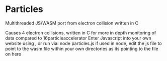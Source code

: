 # Particles
Multithreaded JS/WASM port from electron collision written in C

Causes 4 electron collisions, written in C for more in depth monitoring of data compared to 16particleaccelerator
Enter Javascript into your own website using <script src="particles.js"></script>, or run via: node particles.js
if used in node, edit the js file to point to the wasm file within your own directories as its pointing to the file on here
